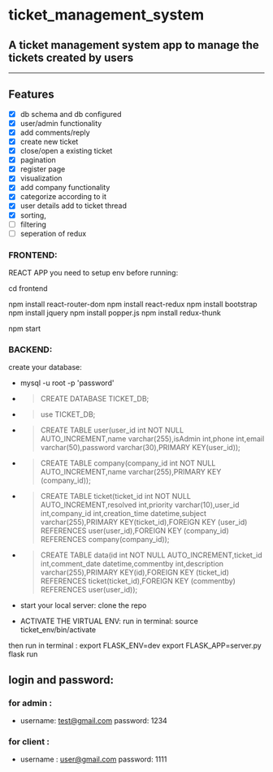 # ticket_management_system

## A ticket management system app to manage the tickets created by users

---

## Features

- [x] db schema and db configured
- [x] user/admin functionality
- [x] add comments/reply
- [x] create new ticket
- [x] close/open a existing ticket
- [x] pagination
- [x] register page
- [x] visualization
- [x] add company functionality
- [x] categorize according to it
- [x] user details add to ticket thread
- [x] sorting,
- [ ] filtering
- [ ] seperation of redux

### FRONTEND:

REACT APP
you need to setup env before running:

cd frontend

npm install react-router-dom
npm install react-redux
npm install bootstrap
npm install jquery
npm install popper.js
npm install redux-thunk

npm start

### BACKEND:

create your database:

- mysql -u root -p 'password'
- > CREATE DATABASE TICKET_DB;
- > use TICKET_DB;
- > CREATE TABLE user(user_id int NOT NULL AUTO_INCREMENT,name varchar(255),isAdmin int,phone int,email varchar(50),password varchar(30),PRIMARY KEY(user_id));
- > CREATE TABLE company(company_id int NOT NULL AUTO_INCREMENT,name varchar(255),PRIMARY KEY (company_id));
- > CREATE TABLE ticket(ticket_id int NOT NULL AUTO_INCREMENT,resolved int,priority varchar(10),user_id int,company_id int,creation_time datetime,subject varchar(255),PRIMARY KEY(ticket_id),FOREIGN KEY (user_id) REFERENCES user(user_id),FOREIGN KEY (company_id) REFERENCES company(company_id));
- > CREATE TABLE data(id int NOT NULL AUTO_INCREMENT,ticket_id int,comment_date datetime,commentby int,description varchar(255),PRIMARY KEY(id),FOREIGN KEY (ticket_id) REFERENCES ticket(ticket_id),FOREIGN KEY (commentby) REFERENCES user(user_id));

- start your local server:
  clone the repo
- ACTIVATE THE VIRTUAL ENV:
  run in terminal:
  source ticket_env/bin/activate

then
run in terminal :
export FLASK_ENV=dev
export FLASK_APP=server.py
flask run

## login and password:

### for admin :

- username: test@gmail.com password: 1234

### for client :

- username : user@gmail.com password: 1111
